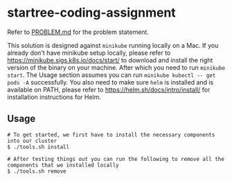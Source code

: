 # startree-coding-assignment

Refer to [PROBLEM.md](./PROBLEM.md) for the problem statement.

This solution is designed against `minikube` running locally on a Mac. If you already don't have minikube setup locally, please refer to https://minikube.sigs.k8s.io/docs/start/ to download and install the right version of the binary on your machine. After which you need to run `minikube start`. The Usage section assumes you can run `minikube kubectl -- get pods -A` successfully. You also need to make sure `helm` is installed and is available on PATH, please refer to https://helm.sh/docs/intro/install/ for installation instructions for Helm.

## Usage

```
# To get started, we first have to install the necessary components into our cluster
$ ./tools.sh install

# After testing things out you can run the following to remove all the components that we installed locally
$ ./tools.sh remove
```

